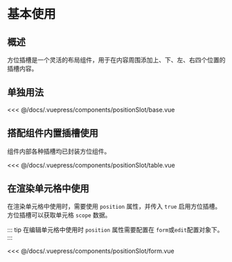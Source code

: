 # 基本使用

## 概述

方位插槽是一个灵活的布局组件，用于在内容周围添加上、下、左、右四个位置的插槽内容。

## 单独用法


<ClientOnly>
<common-code-format>
  <positionSlot-base slot="source"></positionSlot-base>
  
<<< @/docs/.vuepress/components/positionSlot/base.vue
</common-code-format>
</ClientOnly>

## 搭配组件内置插槽使用

组件内部各种插槽均已封装方位组件。

<ClientOnly>
<common-code-format>
  <positionSlot-table slot="source"></positionSlot-table>
  
<<< @/docs/.vuepress/components/positionSlot/table.vue
</common-code-format>
</ClientOnly>

## 在渲染单元格中使用

在渲染单元格中使用时，需要使用 `position` 属性，并传入 `true` 启用方位插槽。</br>
方位插槽可以获取单元格 `scope` 数据。

::: tip
在编辑单元格中使用时 `position` 属性需要配置在 `form`或`edit`配置对象下。
:::

<ClientOnly>
<common-code-format>
  <positionSlot-form slot="source"></positionSlot-form>
  
<<< @/docs/.vuepress/components/positionSlot/form.vue
</common-code-format>
</ClientOnly>